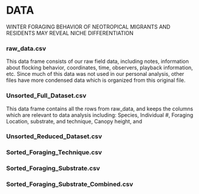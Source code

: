 # DATA
WINTER FORAGING BEHAVIOR OF NEOTROPICAL MIGRANTS AND RESIDENTS MAY REVEAL NICHE DIFFERENTIATION

### raw_data.csv
This data frame consists of our raw field data, including notes, information about flocking behavior, coordinates, time, observers, playback information, etc. Since much of this data was not used in our personal analysis, other files have more condensed data which is organized from this original file. 

### Unsorted_Full_Dataset.csv
This data frame contains all the rows from raw_data, and keeps the columns which are relevant to data analysis including: Species, Individual #, Foraging Location, substrate, and technique, Canopy height, and 

### Unsorted_Reduced_Dataset.csv


### Sorted_Foraging_Technique.csv


### Sorted_Foraging_Substrate.csv


### Sorted_Foraging_Substrate_Combined.csv

